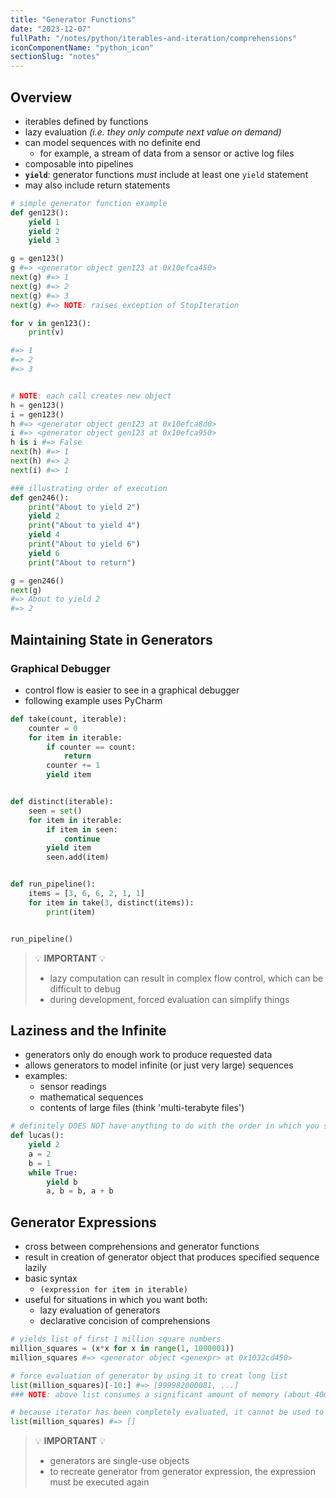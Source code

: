 ```yaml
---
title: "Generator Functions"
date: "2023-12-07"
fullPath: "/notes/python/iterables-and-iteration/comprehensions"
iconComponentName: "python_icon"
sectionSlug: "notes"
---
```


## Overview

- iterables defined by functions
- lazy evaluation _(i.e. they only compute next value on demand)_
- can model sequences with no definite end
    - for example, a stream of data from a sensor or active log files
- composable into pipelines
- **`yield`**: generator functions _must_ include at least one `yield` statement
- may also include return statements

```python
# simple generator function example
def gen123():
    yield 1
    yield 2
    yield 3

g = gen123()
g #=> <generator object gen123 at 0x10efca450>
next(g) #=> 1
next(g) #=> 2
next(g) #=> 3
next(g) #=> NOTE: raises exception of StopIteration

for v in gen123():
    print(v)

#=> 1
#=> 2
#=> 3


# NOTE: each call creates new object
h = gen123()
i = gen123()
h #=> <generator object gen123 at 0x10efca8d0>
i #=> <generator object gen123 at 0x10efca950>
h is i #=> False
next(h) #=> 1
next(h) #=> 2
next(i) #=> 1

### illustrating order of execution
def gen246():
    print("About to yield 2")
    yield 2
    print("About to yield 4")
    yield 4
    print("About to yield 6")
    yield 6
    print("About to return")

g = gen246()
next(g)
#=> About to yield 2
#=> 2
```

## Maintaining State in Generators

### Graphical Debugger
- control flow is easier to see in a graphical debugger
- following example uses PyCharm

```python
def take(count, iterable):
    counter = 0
    for item in iterable:
        if counter == count:
            return
        counter += 1
        yield item


def distinct(iterable):
    seen = set()
    for item in iterable:
        if item in seen:
            continue
        yield item
        seen.add(item)


def run_pipeline():
    items = [3, 6, 6, 2, 1, 1]
    for item in take(3, distinct(items)):
        print(item)


run_pipeline()

```

> 💡 **IMPORTANT** 💡
> - lazy computation can result in complex flow control, which can be difficult to debug
> - during development, forced evaluation can simplify things

## Laziness and the Infinite

- generators only do enough work to produce requested data
- allows generators to model infinite (or just very large) sequences
- examples:
    - sensor readings
    - mathematical sequences
    - contents of large files (think 'multi-terabyte files')

```python
# definitely DOES NOT have anything to do with the order in which you should watch the Star Wars series
def lucas():
    yield 2
    a = 2
    b = 1
    while True:
        yield b
        a, b = b, a + b

```

## Generator Expressions

- cross between comprehensions and generator functions
- result in creation of generator object that produces specified sequence lazily
- basic syntax
    - `(expression for item in iterable)`
- useful for situations in which you want both:
    - lazy evaluation of generators
    - declarative concision of comprehensions

```python
# yields list of first 1 million square numbers
million_squares = (x*x for x in range(1, 1000001))
million_squares #=> <generator object <genexpr> at 0x1032cd450>

# force evaluation of generator by using it to creat long list
list(million_squares)[-10:] #=> [999982000081, ...]
### NOTE: above list consumes a significant amount of memory (about 40mb for the list object and contained integer objects, in this case)

# because iterator has been completely evaluated, it cannot be used to create another, similar list
list(million_squares) #=> []
```

> 💡 **IMPORTANT** 💡
> - generators are single-use objects
> - to recreate generator from generator expression, the expression must be executed again
